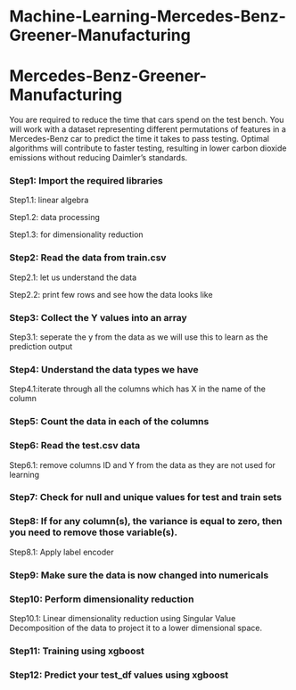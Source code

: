 # Machine-Learning-Mercedes-Benz-Greener-Manufacturing
# Mercedes-Benz-Greener-Manufacturing
You are required to reduce the time that cars spend on the test bench. You will work with a dataset representing different permutations of features in a Mercedes-Benz car to predict the time it takes to pass testing. Optimal algorithms will contribute to faster testing, resulting in lower carbon dioxide emissions without reducing Daimler’s standards.

### Step1: Import the required libraries

Step1.1: linear algebra

Step1.2: data processing

Step1.3: for dimensionality reduction

### Step2: Read the data from train.csv

Step2.1: let us understand the data

Step2.2: print few rows and see how the data looks like

### Step3: Collect the Y values into an array

Step3.1: seperate the y from the data as we will use this to learn as the prediction output

### Step4: Understand the data types we have

Step4.1:iterate through all the columns which has X in the name of the column

### Step5: Count the data in each of the columns

### Step6: Read the test.csv data

Step6.1: remove columns ID and Y from the data as they are not used for learning

### Step7: Check for null and unique values for test and train sets

### Step8: If for any column(s), the variance is equal to zero, then you need to remove those variable(s).

Step8.1: Apply label encoder

### Step9: Make sure the data is now changed into numericals

### Step10: Perform dimensionality reduction

Step10.1: Linear dimensionality reduction using Singular Value Decomposition of the data to project it to a lower dimensional space.

### Step11: Training using xgboost

### Step12: Predict your test_df values using xgboost
